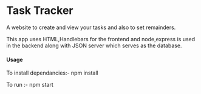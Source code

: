 <h1>Task Tracker</h1>
A website to create and view your tasks and also to set remainders.

This app uses HTML,Handlebars for the frontend and node,express is used in the backend along with JSON server which serves as the database.
<h4>Usage</h4>
To install dependancies:- npm install

To run :- npm start
